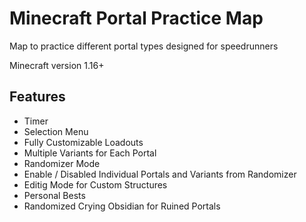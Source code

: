 # Minecraft Portal Practice Map

Map to practice different portal types designed for speedrunners

Minecraft version 1.16+

## Features
- Timer
- Selection Menu
- Fully Customizable Loadouts
- Multiple Variants for Each Portal
- Randomizer Mode
- Enable / Disabled Individual Portals and Variants from Randomizer
- Editig Mode for Custom Structures
- Personal Bests
- Randomized Crying Obsidian for Ruined Portals
